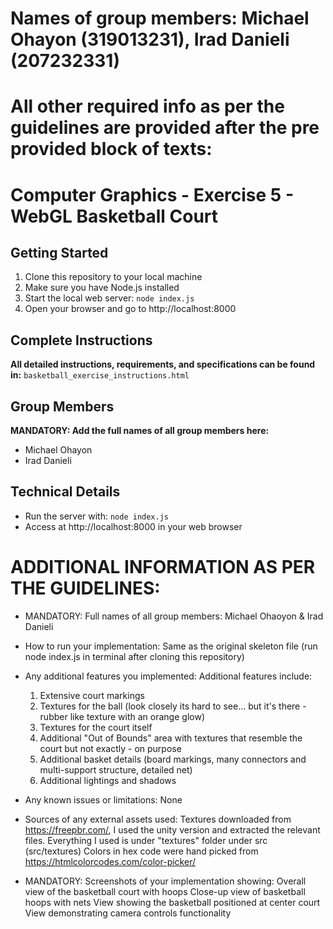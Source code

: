 
# Names of group members: Michael Ohayon (319013231), Irad Danieli (207232331)
# All other required info as per the guidelines are provided after the pre provided block of texts:

# Computer Graphics - Exercise 5 - WebGL Basketball Court

## Getting Started
1. Clone this repository to your local machine
2. Make sure you have Node.js installed
3. Start the local web server: `node index.js`
4. Open your browser and go to http://localhost:8000

## Complete Instructions
**All detailed instructions, requirements, and specifications can be found in:**
`basketball_exercise_instructions.html`

## Group Members
**MANDATORY: Add the full names of all group members here:**
- Michael Ohayon
- Irad Danieli

## Technical Details
- Run the server with: `node index.js`
- Access at http://localhost:8000 in your web browser

# ADDITIONAL INFORMATION AS PER THE GUIDELINES: 
- MANDATORY: Full names of all group members:
    Michael Ohaoyon & Irad Danieli

- How to run your implementation:
    Same as the original skeleton file (run node index.js in terminal after cloning this repository)

- Any additional features you implemented: Additional features include: 
    1. Extensive court markings 
    2. Textures for the ball (look closely its hard to see... but it's there - rubber like texture with an orange glow)
    3. Textures for the court itself
    4. Additional "Out of Bounds" area with textures that resemble the court but not exactly - on purpose
    5. Additional basket details (board markings, many connectors and multi-support structure, detailed net)
    6. Additional lightings and shadows 

- Any known issues or limitations:
    None

- Sources of any external assets used:
    Textures downloaded from https://freepbr.com/, I used the unity version and extracted the relevant files.
    Everything I used is under "textures" folder under src (src/textures)
    Colors in hex code were hand picked from https://htmlcolorcodes.com/color-picker/


- MANDATORY: Screenshots of your implementation showing:
Overall view of the basketball court with hoops
Close-up view of basketball hoops with nets
View showing the basketball positioned at center court
View demonstrating camera controls functionality